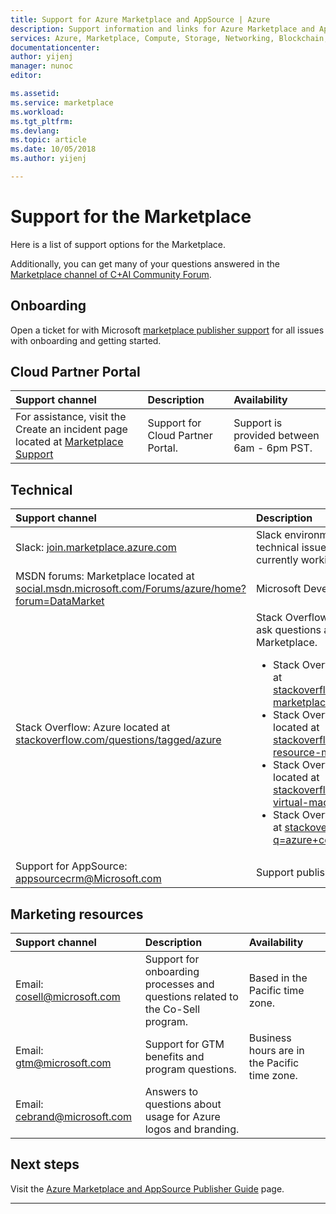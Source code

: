 ```yaml
---
title: Support for Azure Marketplace and AppSource | Azure
description: Support information and links for Azure Marketplace and AppSource
services: Azure, Marketplace, Compute, Storage, Networking, Blockchain, Security
documentationcenter:
author: yijenj
manager: nunoc
editor:

ms.assetid: 
ms.service: marketplace
ms.workload: 
ms.tgt_pltfrm: 
ms.devlang: 
ms.topic: article
ms.date: 10/05/2018
ms.author: yijenj

---
```


# Support for the Marketplace  
Here is a list of support options for the Marketplace.  

Additionally, you can get many of your questions answered in the [Marketplace channel of C+AI Community Forum](https://www.microsoftpartnercommunity.com/t5/Marketplace/bd-p/2222).  

## Onboarding

Open a ticket for with Microsoft [marketplace publisher support](https://support.microsoft.com/getsupport?wf=0&tenant=classiccommercial&oaspworkflow=start_1.0.0.0&locale=en-us&supportregion=en-us&pesid=16230&forceorigin=esmc&ccsid=636595105151894820) for all issues with onboarding and getting started.

## Cloud Partner Portal  

| Support channel | Description | Availability |  
|:--- |:--- |:--- |  
| For assistance, visit the Create an incident page located at [Marketplace Support](https://go.microsoft.com/fwlink/?linkid=844975)</li> </ul> | Support for Cloud Partner Portal. | Support is provided between 6am - 6pm PST. |  

## Technical  

| Support channel | Description |  
|:--- |:--- |  
| Slack: [join.marketplace.azure.com](https://social.msdn.microsoft.com/Forums/azure/home?forum=DataMarket) | Slack environment to support Partners with technical issues. There about 350+ Partners currently working in this environment. |  
| MSDN forums: Marketplace located at [social.msdn.microsoft.com/Forums/azure/home?forum=DataMarket](https://social.msdn.microsoft.com/Forums/azure/home?forum=DataMarket) | Microsoft Developer Network forum. |  
| Stack Overflow: Azure located at [stackoverflow.com/questions/tagged/azure](https://stackoverflow.com/questions/tagged/azure) | Stack Overflow environment to get solutions and ask questions about everything related to Azure Marketplace.<ul> <li>Stack Overflow: Azure Marketplace located at [stackoverflow.com/questions/tagged/azure-marketplace](https://stackoverflow.com/questions/tagged/azure-marketplace)</li> <li>Stack Overflow: Azure Resource Manager located at [stackoverflow.com/questions/tagged/azure-resource-manager](https://stackoverflow.com/questions/tagged/azure-resource-manager)</li> <li>Stack Overflow: Virtual Machines on Azure located at [stackoverflow.com/questions/tagged/azure-virtual-machine](https://stackoverflow.com/questions/tagged/azure-virtual-machine)</li> <li>Stack Overflow: Containers on Azure located at [stackoverflow.com/search?q=azure+container](https://stackoverflow.com/search?q=azure+container)</li> </ul> |
| Support for AppSource: [appsourcecrm@Microsoft.com](mailto:appsourcecrm@microsoft.com) | Support publishing for Dynamics Apps |

## Marketing resources  

| Support channel | Description | Availability |  
|:--- |:--- |:--- |  
| Email: [cosell@microsoft.com](mailto:cosell@microsoft.com) | Support for onboarding processes and questions related to the Co-Sell program. | Based in the Pacific time zone. |  
| Email: [gtm@microsoft.com](mailto:gtm@microsoft.com) | Support for GTM benefits and program questions. | Business hours are in the Pacific time zone. |  
| Email: [cebrand@microsoft.com](mailto:cebrand@microsoft.com) | Answers to questions about usage for Azure logos and branding. |  |  


## Next steps
Visit the [Azure Marketplace and AppSource Publisher Guide](./marketplace-publishers-guide.md) page.  
 
---
